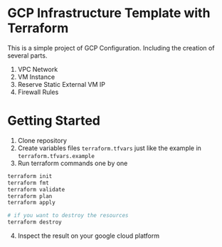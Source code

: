 # GCP Infrastructure Template with Terraform

This is a simple project of GCP Configuration. Including the creation of several parts.

1. VPC Network
2. VM Instance
3. Reserve Static External VM IP
4. Firewall Rules

# Getting Started

1. Clone repository
2. Create variables files `terraform.tfvars` just like the example in `terraform.tfvars.example`
3. Run terraform commands one by one

```bash
terraform init
terraform fmt
terraform validate
terraform plan
terraform apply

# if you want to destroy the resources
terraform destroy
```

4. Inspect the result on your google cloud platform
